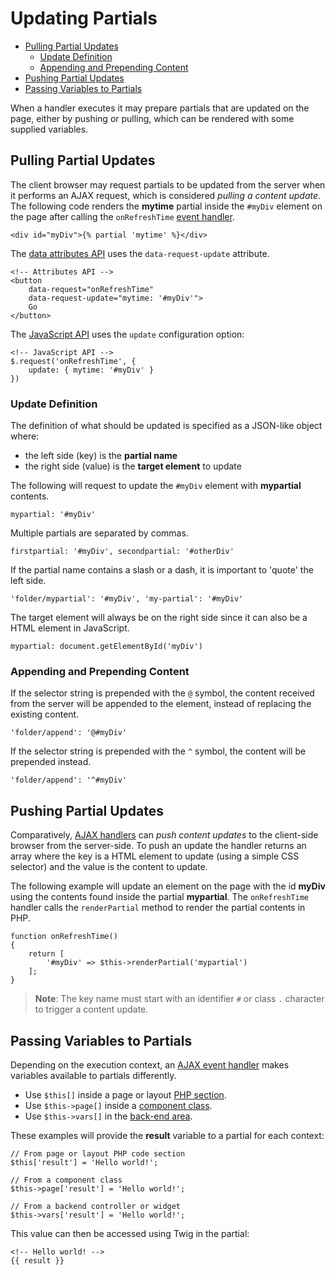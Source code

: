 # Updating Partials

- [Pulling Partial Updates](#pulling-updates)
    - [Update Definition](#update-definition)
    - [Appending and Prepending Content](#appending-prepending)
- [Pushing Partial Updates](#pushing-updates)
- [Passing Variables to Partials](#passing-variables)

When a handler executes it may prepare partials that are updated on the page, either by pushing or pulling, which can be rendered with some supplied variables.

<a name="pulling-updates"></a>
## Pulling Partial Updates

The client browser may request partials to be updated from the server when it performs an AJAX request, which is considered *pulling a content update*. The following code renders the **mytime** partial inside the `#myDiv` element on the page after calling the `onRefreshTime` [event handler](../ajax/handlers).

    <div id="myDiv">{% partial 'mytime' %}</div>

The [data attributes API](../ajax/attributes-api) uses the `data-request-update` attribute.

    <!-- Attributes API -->
    <button
        data-request="onRefreshTime"
        data-request-update="mytime: '#myDiv'">
        Go
    </button>

The [JavaScript API](../ajax/javascript-api) uses the `update` configuration option:

    <!-- JavaScript API -->
    $.request('onRefreshTime', {
        update: { mytime: '#myDiv' }
    })

<a name="update-definition"></a>
### Update Definition

The definition of what should be updated is specified as a JSON-like object where:

- the left side (key) is the **partial name**
- the right side (value) is the **target element** to update

The following will request to update the `#myDiv` element with **mypartial** contents.

    mypartial: '#myDiv'

Multiple partials are separated by commas.

    firstpartial: '#myDiv', secondpartial: '#otherDiv'

If the partial name contains a slash or a dash, it is important to 'quote' the left side.

    'folder/mypartial': '#myDiv', 'my-partial': '#myDiv'

The target element will always be on the right side since it can also be a HTML element in JavaScript.

    mypartial: document.getElementById('myDiv')

<a name="appending-prepending"></a>
### Appending and Prepending Content

If the selector string is prepended with the `@` symbol, the content received from the server will be appended to the element, instead of replacing the existing content.

    'folder/append': '@#myDiv'

If the selector string is prepended with the `^` symbol, the content will be prepended instead.

    'folder/append': '^#myDiv'

<a name="pushing-updates"></a>
## Pushing Partial Updates

Comparatively, [AJAX handlers](../ajax/handlers) can *push content updates* to the client-side browser from the server-side. To push an update the handler returns an array where the key is a HTML element to update (using a simple CSS selector) and the value is the content to update.

The following example will update an element on the page with the id **myDiv** using the contents found inside the partial **mypartial**. The `onRefreshTime` handler calls the `renderPartial` method to render the partial contents in PHP.

    function onRefreshTime()
    {
        return [
            '#myDiv' => $this->renderPartial('mypartial')
        ];
    }

> **Note**: The key name must start with an identifier `#` or class `.` character to trigger a content update.

<a name="passing-variables"></a>
## Passing Variables to Partials

Depending on the execution context, an [AJAX event handler](../ajax/handlers) makes variables available to partials differently.

- Use `$this[]` inside a page or layout [PHP section](../cms/themes#php-section).
- Use `$this->page[]` inside a [component class](../plugin/components#ajax-handlers).
- Use `$this->vars[]` in the [back-end area](../backend/controllers-ajax#ajax).

These examples will provide the **result** variable to a partial for each context:

    // From page or layout PHP code section
    $this['result'] = 'Hello world!';

    // From a component class
    $this->page['result'] = 'Hello world!';

    // From a backend controller or widget
    $this->vars['result'] = 'Hello world!';

This value can then be accessed using Twig in the partial:

    <!-- Hello world! -->
    {{ result }}
